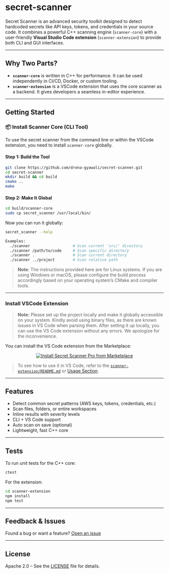 # secret-scanner

Secret Scanner is an advanced security toolkit designed to detect hardcoded secrets like API keys, tokens, and credentials in your source code. It combines a powerful C++ scanning engine (`scanner-core`) with a user-friendly **Visual Studio Code extension** (`scanner-extension`) to provide both CLI and GUI interfaces.

---

## Why Two Parts?

* **`scanner-core`** is written in C++ for performance. It can be used independently in CI/CD, Docker, or custom tooling.
* **`scanner-extension`** is a VSCode extension that uses the core scanner as a backend. It gives developers a seamless in-editor experience.

---

## Getting Started

### 📦 Install Scanner Core (CLI Tool)

To use the secret scanner from the command line or within the VSCode extension, you need to install `scanner-core` globally.

#### Step 1: Build the Tool

```bash
git clone https://github.com/drona-gyawali/secret-scanner.git
cd secret-scanner
mkdir build && cd build
cmake ..
make
```

#### Step 2: Make It Global

```bash
cd build/scanner-core
sudo cp secret_scanner /usr/local/bin/
```

Now you can run it globally:

```bash
secret_scanner --help

Examples:
  ./scanner                   # Scan current 'src/' directory
  ./scanner /path/to/code     # Scan specific directory
  ./scanner .                 # Scan current directory
  ./scanner ../project        # Scan relative path

```

> **Note**: The instructions provided here are for Linux systems. If you are using Windows or macOS, please configure the build process accordingly based on your operating system’s CMake and compiler tools.
---

### Install VSCode Extension

> **Note:** Please set up the project locally and make it globally accessible on your system. Kindly avoid using binary files, as there are known issues in VS Code when parsing them. After setting it up locally, you can use the VS Code extension without any errors. We apologize for the inconvenience.


You can install the VS Code extension from the Marketplace:

<p align="center">
  <a href="https://marketplace.visualstudio.com/items?itemName=drona-gyawali.secret-scanner-pro">
    <img src="https://img.shields.io/badge/-Install%20Now-blue?logo=visualstudiocode&style=for-the-badge" alt="Install Secret Scanner Pro from Marketplace">
  </a>
</p>

>  To see how to use it in VS Code, refer to the [`scanner-extension/README.md`](scanner-extension/README.md) or [Usage Section](https://marketplace.visualstudio.com/items?itemName=drona-gyawali.secret-scanner-pro&ssr=false#overview).

---

##  Features

* Detect common secret patterns (AWS keys, tokens, credentials, etc.)
* Scan files, folders, or entire workspaces
* Inline results with severity levels
* CLI + VS Code support
* Auto scan on save (optional)
* Lightweight, fast C++ core

---

## Tests

To run unit tests for the C++ core:

```bash
ctest
```

For the extension:

```bash
cd scanner-extension
npm install
npm test
```

---

## Feedback & Issues

Found a bug or want a feature? [Open an issue](https://github.com/drona-gyawali/secret-scanner/issues)

---

## License

Apache 2.0 – See the [LICENSE](LICENSE) file for details.
